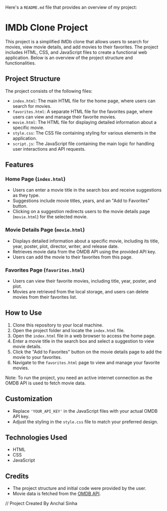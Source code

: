 Here's a `README.md` file that provides an overview of my project:

# IMDb Clone Project

This project is a simplified IMDb clone that allows users to search for movies, view movie details, and add movies to their favorites. The project includes HTML, CSS, and JavaScript files to create a functional web application. Below is an overview of the project structure and functionalities.

## Project Structure

The project consists of the following files:

- `index.html`: The main HTML file for the home page, where users can search for movies.
- `favorites.html`: A separate HTML file for the favorites page, where users can view and manage their favorite movies.
- `movie.html`: The HTML file for displaying detailed information about a specific movie.
- `style.css`: The CSS file containing styling for various elements in the application.
- `script.js`: The JavaScript file containing the main logic for handling user interactions and API requests.

## Features

### Home Page (`index.html`)

- Users can enter a movie title in the search box and receive suggestions as they type.
- Suggestions include movie titles, years, and an "Add to Favorites" button.
- Clicking on a suggestion redirects users to the movie details page (`movie.html`) for the selected movie.

### Movie Details Page (`movie.html`)

- Displays detailed information about a specific movie, including its title, year, poster, plot, director, writer, and release date.
- Retrieves movie data from the OMDB API using the provided API key.
- Users can add the movie to their favorites from this page.

### Favorites Page (`favorites.html`)

- Users can view their favorite movies, including title, year, poster, and plot.
- Movies are retrieved from the local storage, and users can delete movies from their favorites list.

## How to Use

1. Clone this repository to your local machine.
2. Open the project folder and locate the `index.html` file.
3. Open the `index.html` file in a web browser to access the home page.
4. Enter a movie title in the search box and select a suggestion to view movie details.
5. Click the "Add to Favorites" button on the movie details page to add the movie to your favorites.
6. Navigate to the `favorites.html` page to view and manage your favorite movies.

Note: To run the project, you need an active internet connection as the OMDB API is used to fetch movie data.

## Customization

- Replace `'YOUR_API_KEY'` in the JavaScript files with your actual OMDB API key.
- Adjust the styling in the `style.css` file to match your preferred design.

## Technologies Used

- HTML
- CSS
- JavaScript

## Credits

- The project structure and initial code were provided by the user.
- Movie data is fetched from the [OMDB API](http://www.omdbapi.com/).

// Project Created By Anchal Sinha

